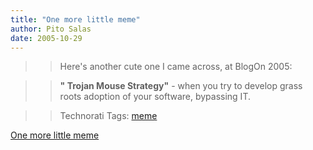 ```yaml
---
title: "One more little meme"
author: Pito Salas
date: 2005-10-29
---
```



>>

>> Here's another cute one I came across, at BlogOn 2005:

>>

>> **" Trojan Mouse Strategy"** - when you try to develop grass roots adoption
of your software, bypassing IT.

>>

>> Technorati Tags: [meme](<http://www.technorati.com/tag/meme>)


[One more little meme](None)
